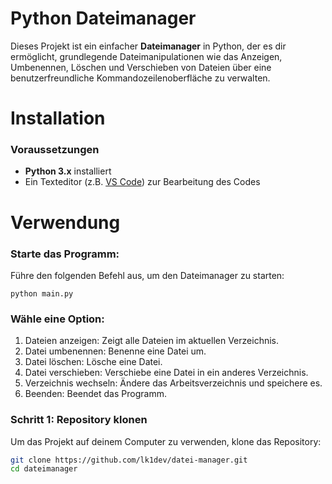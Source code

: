 # Python Dateimanager

Dieses Projekt ist ein einfacher **Dateimanager** in Python, der es dir ermöglicht, grundlegende Dateimanipulationen wie das Anzeigen, Umbenennen, Löschen und Verschieben von Dateien über eine benutzerfreundliche Kommandozeilenoberfläche zu verwalten.

# Installation

### Voraussetzungen
- **Python 3.x** installiert
- Ein Texteditor (z.B. [VS Code](https://code.visualstudio.com/)) zur Bearbeitung des Codes

# Verwendung

### Starte das Programm:
Führe den folgenden Befehl aus, um den Dateimanager zu starten:

`python main.py`

### Wähle eine Option:
1. Dateien anzeigen: Zeigt alle Dateien im aktuellen Verzeichnis.
2. Datei umbenennen: Benenne eine Datei um.
3. Datei löschen: Lösche eine Datei.
4. Datei verschieben: Verschiebe eine Datei in ein anderes Verzeichnis.
5. Verzeichnis wechseln: Ändere das Arbeitsverzeichnis und speichere es.
6. Beenden: Beendet das Programm.

### Schritt 1: Repository klonen
Um das Projekt auf deinem Computer zu verwenden, klone das Repository:

```bash
git clone https://github.com/lk1dev/datei-manager.git
cd dateimanager
